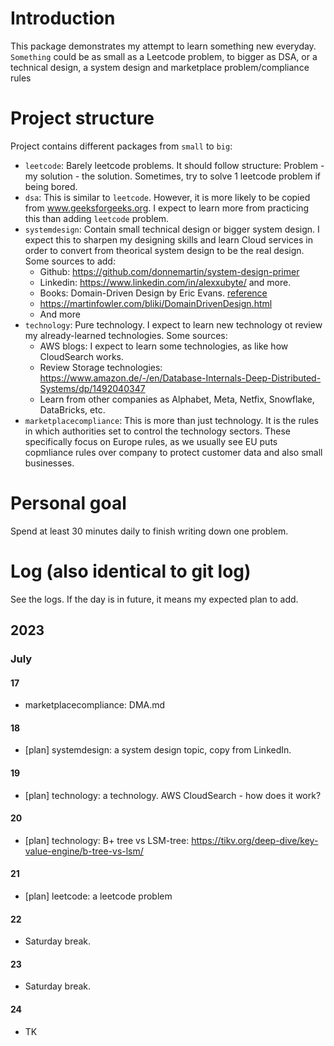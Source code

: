 # Introduction
This package demonstrates my attempt to learn something new everyday. `Something` could be as small as a Leetcode problem, to bigger as DSA, or a technical design, a system design and marketplace problem/compliance rules

# Project structure
Project contains different packages from `small` to `big`:
- `leetcode`: Barely leetcode problems. It should follow structure: Problem - my solution - the solution. Sometimes, try to solve 1 leetcode problem if being bored.
- `dsa`: This is similar to `leetcode`. However, it is more likely to be copied from www.geeksforgeeks.org. I expect to learn more from practicing this than adding `leetcode` problem.
- `systemdesign`: Contain small technical design or bigger system design. I expect this to sharpen my designing skills and learn Cloud services in order to convert from theorical system design to be the real design. Some sources to add:
    - Github: https://github.com/donnemartin/system-design-primer
    - Linkedin: https://www.linkedin.com/in/alexxubyte/ and more.
    - Books: Domain-Driven Design by Eric Evans. [reference](https://www.google.de/books/edition/Domain_Driven_Design/hHBf4YxMnWMC?hl=en&gbpv=1&printsec=frontcover)
    - https://martinfowler.com/bliki/DomainDrivenDesign.html
    - And more
- `technology`: Pure technology. I expect to learn new technology ot review my already-learned technologies. Some sources:
    - AWS blogs: I expect to learn some technologies, as like how CloudSearch works.
    - Review Storage technologies: https://www.amazon.de/-/en/Database-Internals-Deep-Distributed-Systems/dp/1492040347
    - Learn from other companies as Alphabet, Meta, Netfix, Snowflake, DataBricks, etc.
- `marketplacecompliance`: This is more than just technology. It is the rules in which authorities set to control the technology sectors. These specifically focus on Europe rules, as we usually see EU puts copmliance rules over company to protect customer data and also small businesses.

# Personal goal
Spend at least 30 minutes daily to finish writing down one problem.

# Log (also identical to git log)
See the logs. If the day is in future, it means my expected plan to add.
## 2023
### July
#### 17
- marketplacecompliance: DMA.md
#### 18
- [plan] systemdesign: a system design topic, copy from LinkedIn.
#### 19
- [plan] technology: a technology. AWS CloudSearch - how does it work?
#### 20
- [plan] technology: B+ tree vs LSM-tree: https://tikv.org/deep-dive/key-value-engine/b-tree-vs-lsm/
#### 21
- [plan] leetcode: a leetcode problem
#### 22
- Saturday break.
#### 23
- Saturday break.
#### 24
- TK